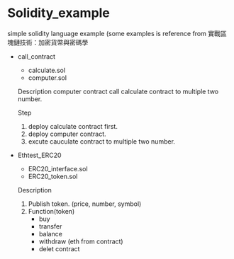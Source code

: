 # Solidity_example
simple solidity language example
(some examples is reference from 實戰區塊鏈技術：加密貨幣與密碼學

- call_contract
	- calculate.sol 
	- computer.sol

	Description
	computer contract call calculate contract to multiple two number.

	Step
	1. deploy calculate contract first.
	2. deploy computer contract.
	3. excute cauculate contract to multiple two number.


- Ethtest_ERC20
	- ERC20_interface.sol
	- ERC20_token.sol

	Description
	1. Publish token. (price, number, symbol)
	2. Function(token)
		- buy
		- transfer
		- balance
		- withdraw (eth from contract)
		- delet contract
